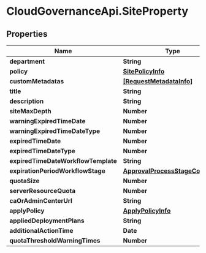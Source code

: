 # CloudGovernanceApi.SiteProperty

## Properties

Name | Type | Description | Notes
------------ | ------------- | ------------- | -------------
**department** | **String** |  | [optional] 
**policy** | [**SitePolicyInfo**](SitePolicyInfo.md) |  | [optional] 
**customMetadatas** | [**[RequestMetadataInfo]**](RequestMetadataInfo.md) |  | [optional] 
**title** | **String** |  | [optional] 
**description** | **String** |  | [optional] 
**siteMaxDepth** | **Number** |  | [optional] 
**warningExpiredTimeDate** | **Number** |  | [optional] 
**warningExpiredTimeDateType** | **Number** |  | [optional] 
**expiredTimeDate** | **Number** |  | [optional] 
**expiredTimeDateType** | **Number** |  | [optional] 
**expiredTimeDateWorkflowTemplate** | **String** |  | [optional] 
**expirationPeriodWorkflowStage** | [**ApprovalProcessStageCollection**](ApprovalProcessStageCollection.md) |  | [optional] 
**quotaSize** | **Number** |  | [optional] 
**serverResourceQuota** | **Number** |  | [optional] 
**caOrAdminCenterUrl** | **String** |  | [optional] 
**applyPolicy** | [**ApplyPolicyInfo**](ApplyPolicyInfo.md) |  | [optional] 
**appliedDeploymentPlans** | **String** |  | [optional] 
**additionalActionTime** | **Date** |  | [optional] 
**quotaThresholdWarningTimes** | **Number** |  | [optional] 


